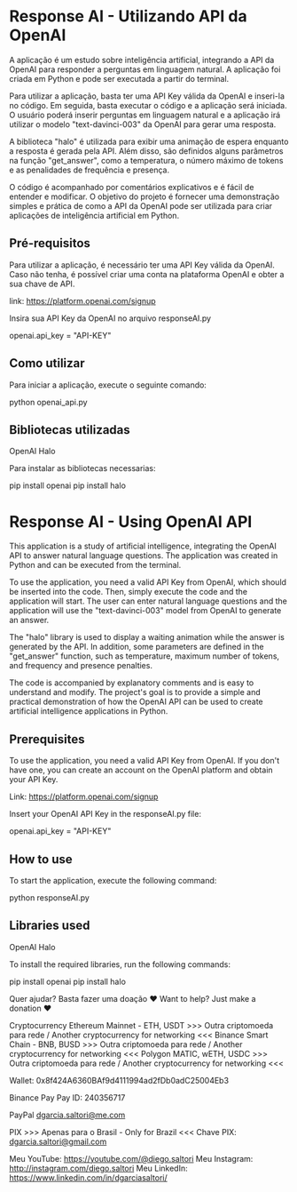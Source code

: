 # Response AI - Utilizando API da OpenAI
A aplicação é um estudo sobre inteligência artificial, integrando a API da OpenAI para responder a perguntas em linguagem natural. A aplicação foi criada em Python e pode ser executada a partir do terminal.

Para utilizar a aplicação, basta ter uma API Key válida da OpenAI e inseri-la no código. Em seguida, basta executar o código e a aplicação será iniciada. O usuário poderá inserir perguntas em linguagem natural e a aplicação irá utilizar o modelo "text-davinci-003" da OpenAI para gerar uma resposta.

A biblioteca "halo" é utilizada para exibir uma animação de espera enquanto a resposta é gerada pela API. Além disso, são definidos alguns parâmetros na função "get_answer", como a temperatura, o número máximo de tokens e as penalidades de frequência e presença.

O código é acompanhado por comentários explicativos e é fácil de entender e modificar. O objetivo do projeto é fornecer uma demonstração simples e prática de como a API da OpenAI pode ser utilizada para criar aplicações de inteligência artificial em Python.

## Pré-requisitos
Para utilizar a aplicação, é necessário ter uma API Key válida da OpenAI. Caso não tenha, é possível criar uma conta na plataforma OpenAI e obter a sua chave de API.

link: https://platform.openai.com/signup

Insira sua API Key da OpenAI no arquivo responseAI.py

openai.api_key = "API-KEY"

## Como utilizar
Para iniciar a aplicação, execute o seguinte comando:

python openai_api.py

## Bibliotecas utilizadas
OpenAI
Halo

Para instalar as bibliotecas necessarias:

pip install openai
pip install halo

# Response AI - Using OpenAI API
This application is a study of artificial intelligence, integrating the OpenAI API to answer natural language questions. The application was created in Python and can be executed from the terminal.

To use the application, you need a valid API Key from OpenAI, which should be inserted into the code. Then, simply execute the code and the application will start. The user can enter natural language questions and the application will use the "text-davinci-003" model from OpenAI to generate an answer.

The "halo" library is used to display a waiting animation while the answer is generated by the API. In addition, some parameters are defined in the "get_answer" function, such as temperature, maximum number of tokens, and frequency and presence penalties.

The code is accompanied by explanatory comments and is easy to understand and modify. The project's goal is to provide a simple and practical demonstration of how the OpenAI API can be used to create artificial intelligence applications in Python.

## Prerequisites
To use the application, you need a valid API Key from OpenAI. If you don't have one, you can create an account on the OpenAI platform and obtain your API Key.

Link: https://platform.openai.com/signup

Insert your OpenAI API Key in the responseAI.py file:

openai.api_key = "API-KEY"

## How to use
To start the application, execute the following command:

python responseAI.py

## Libraries used
OpenAI
Halo

To install the required libraries, run the following commands:

pip install openai
pip install halo

Quer ajudar? Basta fazer uma doação ❤️
Want to help? Just make a donation ❤️

Cryptocurrency
Ethereum Mainnet - ETH, USDT >>> Outra criptomoeda para rede / Another cryptocurrency for networking <<<
Binance Smart Chain - BNB, BUSD >>> Outra criptomoeda para rede / Another cryptocurrency for networking <<<
Polygon MATIC, wETH, USDC >>> Outra criptomoeda para rede / Another cryptocurrency for networking <<<

Wallet: 0x8f424A6360BAf9d4111994ad2fDb0adC25004Eb3

Binance Pay
Pay ID: 240356717

PayPal
dgarcia.saltori@me.com

PIX >>> Apenas para o Brasil - Only for Brazil <<<
Chave PIX: dgarcia.saltori@gmail.com

Meu YouTube: https://youtube.com/@diego.saltori 
Meu Instagram: http://instagram.com/diego.saltori 
Meu LinkedIn: https://www.linkedin.com/in/dgarciasaltori/